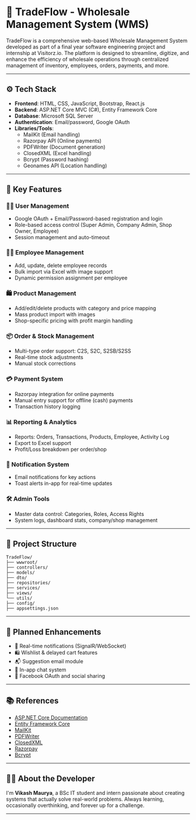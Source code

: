 
# 🚀 TradeFlow - Wholesale Management System (WMS)

TradeFlow is a comprehensive web-based Wholesale Management System developed as part of a final year software engineering project and internship at Visitorz.io. The platform is designed to streamline, digitize, and enhance the efficiency of wholesale operations through centralized management of inventory, employees, orders, payments, and more.

---

## ⚙️ Tech Stack

- **Frontend**: HTML, CSS, JavaScript, Bootstrap, React.js
- **Backend**: ASP.NET Core MVC (C#), Entity Framework Core
- **Database**: Microsoft SQL Server
- **Authentication**: Email/password, Google OAuth
- **Libraries/Tools**:
  - MailKit (Email handling)
  - Razorpay API (Online payments)
  - PDFWriter (Document generation)
  - ClosedXML (Excel handling)
  - Bcrypt (Password hashing)
  - Geonames API (Location handling)

---

## 🔑 Key Features

### 🧑‍💼 User Management
- Google OAuth + Email/Password-based registration and login
- Role-based access control (Super Admin, Company Admin, Shop Owner, Employee)
- Session management and auto-timeout

### 👨‍🔧 Employee Management
- Add, update, delete employee records
- Bulk import via Excel with image support
- Dynamic permission assignment per employee

### 🛍 Product Management
- Add/edit/delete products with category and price mapping
- Mass product import with images
- Shop-specific pricing with profit margin handling

### 📦 Order & Stock Management
- Multi-type order support: C2S, S2C, S2SB/S2SS
- Real-time stock adjustments
- Manual stock corrections

### 💳 Payment System
- Razorpay integration for online payments
- Manual entry support for offline (cash) payments
- Transaction history logging

### 📊 Reporting & Analytics
- Reports: Orders, Transactions, Products, Employee, Activity Log
- Export to Excel support
- Profit/Loss breakdown per order/shop

### 🔔 Notification System
- Email notifications for key actions
- Toast alerts in-app for real-time updates

### 🛠 Admin Tools
- Master data control: Categories, Roles, Access Rights
- System logs, dashboard stats, company/shop management

---

## 📁 Project Structure

```
TradeFlow/
├── wwwroot/
├── controllers/
├── models/
├── dto/
├── repositories/
├── services/
├── views/
└── utils/
├── config/
├── appsettings.json
```

---

## 🚧 Planned Enhancements

- 🔔 Real-time notifications (SignalR/WebSocket)
- 🛍 Wishlist & delayed cart features
- 📬 Suggestion email module
- 💬 In-app chat system
- 📲 Facebook OAuth and social sharing

---

## 📚 References

- [ASP.NET Core Documentation](https://docs.microsoft.com/en-us/aspnet/core/)
- [Entity Framework Core](https://docs.microsoft.com/en-us/ef/core/)
- [MailKit](https://github.com/jstedfast/MailKit)
- [PDFWriter](https://github.com/augustodias/PdfWriter)
- [ClosedXML](https://github.com/ClosedXML/ClosedXML)
- [Razorpay](https://razorpay.com/docs/)
- [Bcrypt](https://github.com/kelektiv/node.bcrypt.js)

---

## 👨‍🎓 About the Developer

I'm **Vikash Maurya**, a BSc IT student and intern passionate about creating systems that actually solve real-world problems. Always learning, occasionally overthinking, and forever up for a challenge.

---
  
